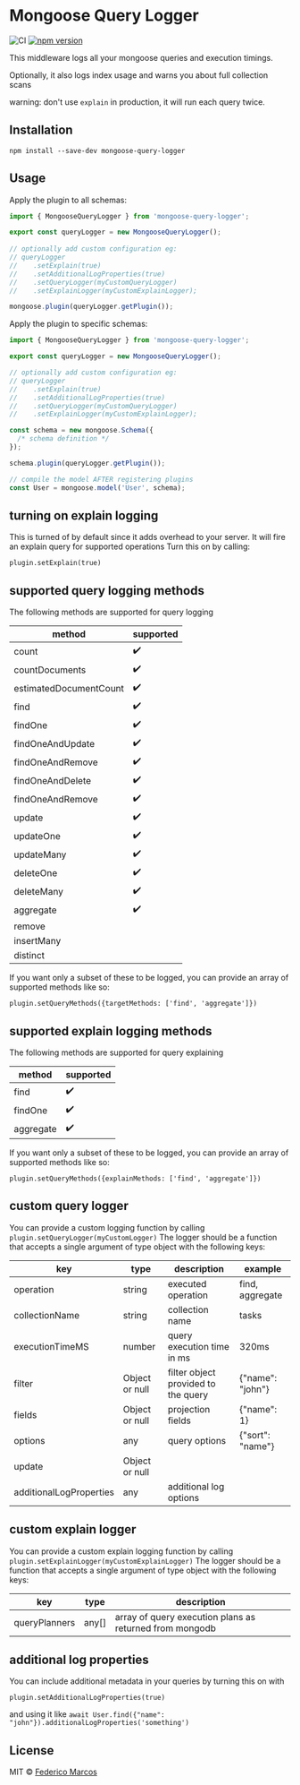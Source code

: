 # Mongoose Query Logger

![CI](https://github.com/marcosfede/mongoose-query-logger/workflows/CI/badge.svg) [![npm version](https://badge.fury.io/js/mongoose-query-logger.svg)](https://www.npmjs.com/package/mongoose-query-logger)

This middleware logs all your mongoose queries and execution timings.

Optionally, it also logs index usage and warns you about full collection scans

warning: don't use `explain` in production, it will run each query twice.

## Installation

```
npm install --save-dev mongoose-query-logger
```

## Usage

Apply the plugin to all schemas:

```typescript
import { MongooseQueryLogger } from 'mongoose-query-logger';

export const queryLogger = new MongooseQueryLogger();
 
// optionally add custom configuration eg:
// queryLogger
//    .setExplain(true)
//    .setAdditionalLogProperties(true)
//    .setQueryLogger(myCustomQueryLogger)
//    .setExplainLogger(myCustomExplainLogger);

mongoose.plugin(queryLogger.getPlugin());
```

Apply the plugin to specific schemas:

```typescript
import { MongooseQueryLogger } from 'mongoose-query-logger';

export const queryLogger = new MongooseQueryLogger();

// optionally add custom configuration eg:
// queryLogger
//    .setExplain(true)
//    .setAdditionalLogProperties(true)
//    .setQueryLogger(myCustomQueryLogger)
//    .setExplainLogger(myCustomExplainLogger);

const schema = new mongoose.Schema({
  /* schema definition */
});

schema.plugin(queryLogger.getPlugin());

// compile the model AFTER registering plugins
const User = mongoose.model('User', schema);
```

## turning on explain logging
This is turned of by default since it adds overhead to your server. It will fire an explain query for supported operations
Turn this on by calling: 

```plugin.setExplain(true)```

## supported query logging methods
The following methods are supported for query logging

| method | supported |
| --------------- | --------------- |
| count | :heavy_check_mark: |
| countDocuments | :heavy_check_mark: |
| estimatedDocumentCount | :heavy_check_mark: |
| find | :heavy_check_mark: |
| findOne | :heavy_check_mark: |
| findOneAndUpdate | :heavy_check_mark: |
| findOneAndRemove | :heavy_check_mark: |
| findOneAndDelete | :heavy_check_mark: |
| findOneAndRemove | :heavy_check_mark: |
| update | :heavy_check_mark: |
| updateOne | :heavy_check_mark: |
| updateMany | :heavy_check_mark: |
| deleteOne | :heavy_check_mark: |
| deleteMany | :heavy_check_mark: |
| aggregate | :heavy_check_mark: |
| remove |  |
| insertMany |  |
| distinct |  |

If you want only a subset of these to be logged, you can provide an array of supported methods like so:

```
plugin.setQueryMethods({targetMethods: ['find', 'aggregate']})
```

## supported explain logging methods
The following methods are supported for query explaining

| method | supported |
| --------------- | --------------- |
| find | :heavy_check_mark: |
| findOne | :heavy_check_mark: |
| aggregate | :heavy_check_mark: |

If you want only a subset of these to be logged, you can provide an array of supported methods like so:

```
plugin.setQueryMethods({explainMethods: ['find', 'aggregate']})
```

## custom query logger
You can provide a custom logging function by calling `plugin.setQueryLogger(myCustomLogger)`
The logger should be a function that accepts a single argument of type object with the following keys:

| key | type | description | example |
| --------------- | --------------- | --------------- | --------------- |
| operation | string | executed operation | find, aggregate |
| collectionName | string | collection name | tasks |
| executionTimeMS | number | query execution time in ms | 320ms |
| filter | Object or null  | filter object provided to the query | {"name": "john"} |
| fields | Object or null | projection fields | {"name": 1} |
| options | any | query options | {"sort": "name"} |
| update | Object or null |  |  |
| additionalLogProperties | any | additional log options |  |


## custom explain logger
You can provide a custom explain logging function by calling `plugin.setExplainLogger(myCustomExplainLogger)`
The logger should be a function that accepts a single argument of type object with the following keys:

| key | type | description |
| --------------- | --------------- | --------------- |
| queryPlanners | any[] | array of query execution plans as returned from mongodb |

## additional log properties
You can include additional metadata in your queries by turning this on with 

```plugin.setAdditionalLogProperties(true)```

and using it like `await User.find({"name": "john"}).additionalLogProperties('something')`


## License

MIT © [Federico Marcos](http://github.com/marcosfede)
